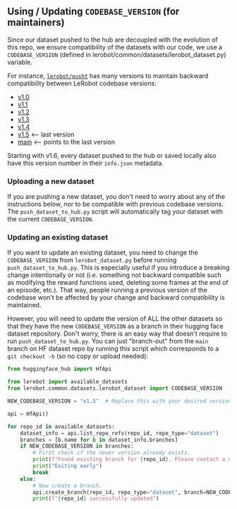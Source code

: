 ## Using / Updating `CODEBASE_VERSION` (for maintainers)

Since our dataset pushed to the hub are decoupled with the evolution of this repo, we ensure compatibility of
the datasets with our code, we use a `CODEBASE_VERSION` (defined in
lerobot/common/datasets/lerobot_dataset.py) variable.

For instance, [`lerobot/pusht`](https://huggingface.co/datasets/lerobot/pusht) has many versions to maintain backward compatibility between LeRobot codebase versions:
- [v1.0](https://huggingface.co/datasets/lerobot/pusht/tree/v1.0)
- [v1.1](https://huggingface.co/datasets/lerobot/pusht/tree/v1.1)
- [v1.2](https://huggingface.co/datasets/lerobot/pusht/tree/v1.2)
- [v1.3](https://huggingface.co/datasets/lerobot/pusht/tree/v1.3)
- [v1.4](https://huggingface.co/datasets/lerobot/pusht/tree/v1.4)
- [v1.5](https://huggingface.co/datasets/lerobot/pusht/tree/v1.5) <-- last version
- [main](https://huggingface.co/datasets/lerobot/pusht/tree/main) <-- points to the last version

Starting with v1.6, every dataset pushed to the hub or saved locally also have this version number in their
`info.json` metadata.

### Uploading a new dataset
If you are pushing a new dataset, you don't need to worry about any of the instructions below, nor to be
compatible with previous codebase versions. The `push_dataset_to_hub.py` script will automatically tag your
dataset with the current `CODEBASE_VERSION`.

### Updating an existing dataset
If you want to update an existing dataset, you need to change the `CODEBASE_VERSION` from `lerobot_dataset.py`
before running `push_dataset_to_hub.py`. This is especially useful if you introduce a breaking change
intentionally or not (i.e. something not backward compatible such as modifying the reward functions used,
deleting some frames at the end of an episode, etc.). That way, people running a previous version of the
codebase won't be affected by your change and backward compatibility is maintained.

However, you will need to update the version of ALL the other datasets so that they have the new
`CODEBASE_VERSION` as a branch in their hugging face dataset repository. Don't worry, there is an easy way
that doesn't require to run `push_dataset_to_hub.py`. You can just "branch-out" from the `main` branch on HF
dataset repo by running this script which corresponds to a `git checkout -b` (so no copy or upload needed):

```python
from huggingface_hub import HfApi

from lerobot import available_datasets
from lerobot.common.datasets.lerobot_dataset import CODEBASE_VERSION

NEW_CODEBASE_VERSION = "v1.5"  # Replace this with your desired version.

api = HfApi()

for repo_id in available_datasets:
    dataset_info = api.list_repo_refs(repo_id, repo_type="dataset")
    branches = [b.name for b in dataset_info.branches]
    if NEW_CODEBASE_VERSION in branches:
        # First check if the newer version already exists.
        print(f"Found existing branch for {repo_id}. Please contact a member of the core LeRobot team.")
        print("Exiting early")
        break
    else:
        # Now create a branch.
        api.create_branch(repo_id, repo_type="dataset", branch=NEW_CODEBASE_VERSION, revision=CODEBASE_VERSION)
        print(f"{repo_id} successfully updated")
```
